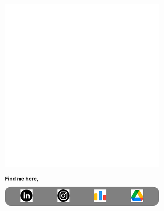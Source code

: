 <div align="center">
	<br>
	<a href="header.svg">
		<img src="header.svg" width="800" height="535" alt="Click to see the source">
	</a>
	<br>
</div>

### Find me here, 

<!-- make a div with white background -->

<div style="
background-color:gray; padding:10px; border-radius:20px;
display:flex;
align-items:bottom; 
justify-content:space-around;
">
    <a href="https://www.linkedin.com/in/dhruv-bhanushali-92617224a">
    <img src="./icons/linkedin.png" height=40/>
    </a>
    <a href="https://instagram.com/__thedrb__?igshid=NzZlODBkYWE4Ng==">
    <img src="./icons/instagram.png" height=40/>
    </a>
    <a href="https://codeforces.com/profile/theDRB">
    <img src="./icons/codeforces.png" height=40/>
    </a>
    <a href="https://drive.google.com/drive/folders/1JmD8kpvHfsI787_yatz8Jq1iyDZbPY_S?usp=drive_link">
    <img src="./icons/drive.png" height=40/>
    </a>
</div>

</div>
